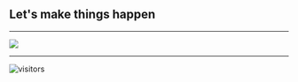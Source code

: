 ## Let's make things happen

<hr />
<img src="http://profile-counter.glitch.me/briandhkim/count.svg" />

<hr />

![visitors](https://visitor-badge.glitch.me/badge?page_id=briandhkim.briandhkim&left_color=green&right_color=red)

<!--
**briandhkim/briandhkim** is a ✨ _special_ ✨ repository because its `README.md` (this file) appears on your GitHub profile.

Here are some ideas to get you started:

- 🔭 I’m currently working on ...
- 🌱 I’m currently learning ...
- 👯 I’m looking to collaborate on ...
- 🤔 I’m looking for help with ...
- 💬 Ask me about ...
- 📫 How to reach me: ...
- 😄 Pronouns: ...
- ⚡ Fun fact: ...
-->
